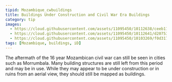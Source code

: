 ```yaml
---
tipid: Mozambique_cwbuildings
title: Buildings Under Construction and Civil War Era Buildings
category: tip
images:
  - https://cloud.githubusercontent.com/assets/11095450/10112638/ceeb111c-63aa-11e5-8057-bb3d0ae54def.png
  - https://cloud.githubusercontent.com/assets/11095450/10112641/d207534c-63aa-11e5-88cf-27a02e1828e8.png
  - https://cloud.githubusercontent.com/assets/11095450/10103269/f0d3176e-6370-11e5-80d6-7690a570497e.png
tags: [Mozambique, buildings, iD]
---
```

The aftermath of the 16 year Mozambican civil war can still be seen in cities such as Morrumbala. Many building structures are still left from this period and may be in use. While they may appear to be under construction or in ruins from an aerial view, they should still be mapped as buildings. 
